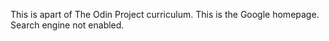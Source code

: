 This is apart of The Odin Project curriculum. This is the Google homepage. Search engine not enabled.